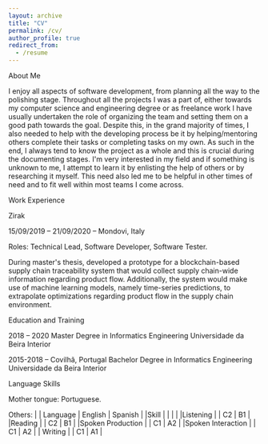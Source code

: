```yaml
---
layout: archive
title: "CV"
permalink: /cv/
author_profile: true
redirect_from:
  - /resume
---
```


About Me

I enjoy all aspects of software development, from planning all the way to the polishing stage. Throughout all the projects I was a part of, either towards my computer science and engineering degree or as freelance work I have usually undertaken the role of organizing the team and setting them on a good path towards the goal. Despite this, in the grand majority of times, I also needed to help with the developing process be it by helping/mentoring others complete their tasks or completing tasks on my own. As such in the end, I always tend to know the project as a whole and this is crucial during the documenting stages. I'm very interested in my field and if something is unknown to me, I attempt to learn it by enlisting the help of others or by researching it myself. This need also led me to be helpful in other times of need and to fit well within most teams I come across.

Work Experience

Zirak

15/09/2019 – 21/09/2020 – Mondovi, Italy

Roles: Technical Lead, Software Developer, Software Tester.

During master's thesis, developed a prototype for a blockchain-based supply chain
traceability system that would collect supply chain-wide information regarding
product flow. Additionally, the system would make use of machine learning
models, namely time-series predictions, to extrapolate optimizations regarding
product flow in the supply chain environment.

Education and Training

2018 – 2020
Master Degree in Informatics Engineering
Universidade da Beira Interior

2015-2018 – Covilhã, Portugal
Bachelor Degree in Informatics Engineering
Universidade da Beira Interior

Language Skills

Mother tongue: Portuguese.

Others:
|                   | Language | English | Spanish |
|Skill              |          |         |         |
|Listening          |          |    C2    |    B1     |
|Reading            |          |    C2     |   B1      |
|Spoken Production  |          |    C1     |   A2      |
|Spoken Interaction |          |    C1    |    A2     |
| Writing           |          |     C1    |   A1      |


